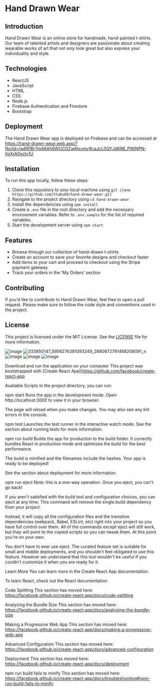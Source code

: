 Hand Drawn Wear
===============

Introduction
------------

Hand Drawn Wear is an online store for handmade, hand-painted t-shirts. Our team of talented artists and designers are passionate about creating wearable works of art that not only look great but also express your individuality and style.

Technologies
------------

-   ReactJS
-   JavaScript
-   HTML
-   CSS
-   Node.js
-   Firebase Authentication and Firestore
-   Bootstrap

Deployment
----------

The Hand Drawn Wear app is deployed on Firebase and can be accessed at <https://hand-drawn-wear.web.app/?fbclid=IwAR1Br7mA6Ah6WUCGZwAtxvmy9caJcL0QYJd69B_PWlNPN-tlgXrA0gzIy1U>

Installation
------------

To run this app locally, follow these steps:

1.  Clone this repository to your local machine using `git clone https://github.com/Stams89/hand-drawn-wear.git`
2.  Navigate to the project directory using `cd hand-drawn-wear`
3.  Install the dependencies using `npm install`
4.  Create a `.env` file in the root directory and add the necessary environment variables. Refer to `.env.sample` for the list of required variables.
5.  Start the development server using `npm start`

Features
--------

-   Browse through our collection of hand-drawn t-shirts
-   Create an account to save your favorite designs and checkout faster
-   Add items to your cart and proceed to checkout using the Stripe payment gateway
-   Track your orders in the 'My Orders' section

Contributing
------------

If you'd like to contribute to Hand Drawn Wear, feel free to open a pull request. Please make sure to follow the code style and conventions used in the project.

License
-------

This project is licensed under the MIT License. See the [LICENSE](https://github.com/Stams89/hand-drawn-wear/blob/main/LICENSE) file for more information.

![image](https://user-images.githubusercontent.com/104592468/228508185-735906a2-8f36-49d7-9a91-aec3953884be.png)
![333850147_5956276381093249_2880672791468208091_n](https://user-images.githubusercontent.com/104592468/228732459-a1a070a6-1996-4ccb-aac6-727ecfe01c54.png)
![image](https://user-images.githubusercontent.com/104592468/228665695-51dac616-f62c-4186-909d-bc7d5e090475.png)
![image](https://user-images.githubusercontent.com/104592468/228508022-518b9b6a-bede-4370-aaec-fcccccdcbcb8.png)
![image](https://user-images.githubusercontent.com/104592468/228665504-e71d5ce2-997c-43e2-94ac-196f594800dc.png)

Download and run the application on your computer
This project was bootstrapped with [Create React App](https://github.com/facebook/create-react-app

Available Scripts
In the project directory, you can run:

npm start
Runs the app in the development mode.
Open http://localhost:3000 to view it in your browser.

The page will reload when you make changes.
You may also see any lint errors in the console.

npm test
Launches the test runner in the interactive watch mode.
See the section about running tests for more information.

npm run build
Builds the app for production to the build folder.
It correctly bundles React in production mode and optimizes the build for the best performance.

The build is minified and the filenames include the hashes.
Your app is ready to be deployed!

See the section about deployment for more information.

npm run eject
Note: this is a one-way operation. Once you eject, you can't go back!

If you aren't satisfied with the build tool and configuration choices, you can eject at any time. This command will remove the single build dependency from your project.

Instead, it will copy all the configuration files and the transitive dependencies (webpack, Babel, ESLint, etc) right into your project so you have full control over them. All of the commands except eject will still work, but they will point to the copied scripts so you can tweak them. At this point you're on your own.

You don't have to ever use eject. The curated feature set is suitable for small and middle deployments, and you shouldn't feel obligated to use this feature. However we understand that this tool wouldn't be useful if you couldn't customize it when you are ready for it.

Learn More
You can learn more in the Create React App documentation.

To learn React, check out the React documentation.

Code Splitting
This section has moved here: https://facebook.github.io/create-react-app/docs/code-splitting

Analyzing the Bundle Size
This section has moved here: https://facebook.github.io/create-react-app/docs/analyzing-the-bundle-size

Making a Progressive Web App
This section has moved here: https://facebook.github.io/create-react-app/docs/making-a-progressive-web-app

Advanced Configuration
This section has moved here: https://facebook.github.io/create-react-app/docs/advanced-configuration

Deployment
This section has moved here: https://facebook.github.io/create-react-app/docs/deployment

npm run build fails to minify
This section has moved here: https://facebook.github.io/create-react-app/docs/troubleshooting#npm-run-build-fails-to-minify
